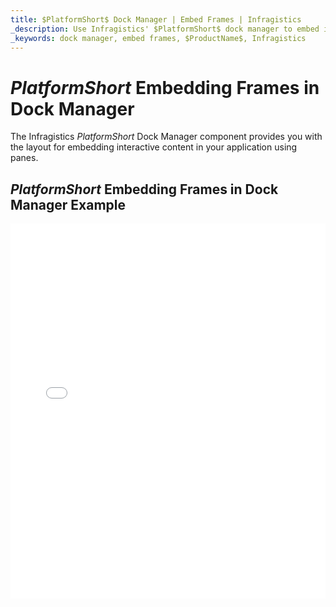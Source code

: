 ```yaml
---
title: $PlatformShort$ Dock Manager | Embed Frames | Infragistics
_description: Use Infragistics' $PlatformShort$ dock manager to embed interactive content using panes. View $ProductName$ dock manager tutorials!
_keywords: dock manager, embed frames, $ProductName$, Infragistics
---
```

# $PlatformShort$ Embedding Frames in Dock Manager

The Infragistics $PlatformShort$ Dock Manager component provides you with the layout for embedding interactive content in your application using panes.

## $PlatformShort$ Embedding Frames in Dock Manager Example

<div class="sample-container loading" style="height: 600px">
    <iframe id="dock-manager-embedding-frames-iframe" src='{environment:dvDemosBaseUrl}/layouts/dock-manager-embedding-frames' width="100%" height="100%" seamless frameBorder="0" onload="onXPlatSampleIframeContentLoaded(this);"></iframe>
</div>
<sample-button src="layouts/dock-manager/embedding-frames"></sample-button>
<!-- <div>
    <button data-localize="stackblitz" disabled class="stackblitz-btn" data-iframe-id="dock-manager-overview-iframe" data-demos-base-url="{environment:dvDemosBaseUrl}">View on StackBlitz
    </button>
</div> -->

<div class="divider--half"></div>

<!--
## Usage

Once the Dock Manager is imported, you can add it on the page:

```html
<igc-dockmanager id="dockManager">
</igc-dockmanager>
```

```ts
import { IgcDockManagerPaneType, IgcSplitPaneOrientation, IgcDockManagerComponent } from 'igniteui-dockmanager';

// ...

this.dockManager = document.getElementById("dockManager") as IgcDockManagerComponent;
this.dockManager.layout = {
    rootPane: {
        type: IgcDockManagerPaneType.splitPane,
        orientation: IgcSplitPaneOrientation.horizontal,
        panes: [
            {
                type: IgcDockManagerPaneType.contentPane,
                contentId: 'content1',
                header: 'Pane 1'
            }
        ]
    }
};
```

```html
<igc-dockmanager id="dockManager">
    <div slot="content1" style="width: 100%; height: 100%;">Content 1</div>
</igc-dockmanager>
``` -->
